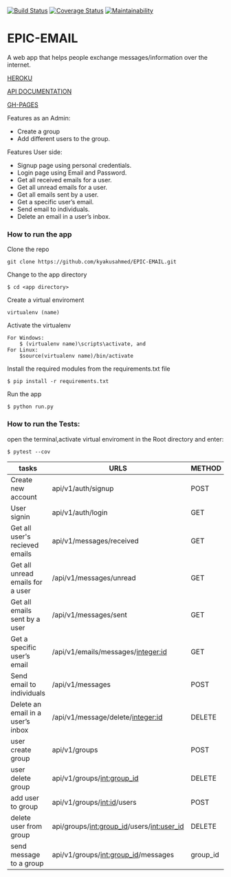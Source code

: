 [![Build Status](https://travis-ci.org/kyakusahmed/EPIC-EMAIL.svg?branch=challenge-2%2Fapi)](https://travis-ci.org/kyakusahmed/EPIC-EMAIL)
[![Coverage Status](https://coveralls.io/repos/github/kyakusahmed/EPIC-EMAIL/badge.svg?branch=challenge-2%2Fapi)](https://coveralls.io/github/kyakusahmed/EPIC-EMAIL?branch=challenge-2%2Fapi)
[![Maintainability](https://api.codeclimate.com/v1/badges/1b5054bcf77673c0fb3f/maintainability)](https://codeclimate.com/github/kyakusahmed/EPIC-EMAIL/maintainability)


# EPIC-EMAIL

 A web app that helps people exchange messages/information over the internet.
 
 [HEROKU](https://epemail.herokuapp.com/)
 
 [API DOCUMENTATION](https://epemail.herokuapp.com/apidocs/#/)
 
 [GH-PAGES](https://kyakusahmed.github.io/EPIC-EMAIL/UI/signin.html)


Features as an Admin:

-   Create a group
-   Add different users to the group.

Features User side:

-   Signup page using personal credentials.
-   Login page using Email and Password.
-   Get all received emails for a user.
-   Get all unread emails for a user.
-   Get all emails sent by a user.
-   Get a specific user’s email.
-   Send email to individuals.
-   Delete an email in a user’s inbox.


### How to run the app


Clone the repo
```
git clone https://github.com/kyakusahmed/EPIC-EMAIL.git
```
Change to the app directory
```
$ cd <app directory>
```
Create a virtual enviroment
```
virtualenv (name)
```
Activate the virtualenv
```
For Windows:
	$ (virtualenv name)\scripts\activate, and  	
For Linux: 
 	$source(virtualenv name)/bin/activate
```
Install the required modules from the requirements.txt file 
```
$ pip install -r requirements.txt
```
Run the app
```
$ python run.py
```


### How to run the Tests:

 open the terminal,activate virtual enviroment in the Root directory  and enter:
 ```
 $ pytest --cov
```


| tasks               |    URLS                |  METHOD  |         PARAMS                                | 
| ------------------- | -----------------------|----------|-----------------------------------------------|
|Create new account|api/v1/auth/signup|POST| firstname,lastname,email,password|
|User signin|api/v1/auth/login|GET| email,password|
|Get all user's recieved emails|api/v1/messages/received|GET| None|
|Get all unread emails for a user|/api/v1/messages/unread|GET| None|
|Get all emails sent by a user|/api/v1/messages/sent|GET| None|
|Get a specific user’s email|/api/v1/emails/messages/<integer:id>|GET| id|
|Send email to individuals|/api/v1/messages|POST| subject, message, status, sender_id, receiver_id, read |
|Delete an email in a user’s inbox|/api/v1/message/delete/<integer:id>|DELETE| id|
|user create group|api/v1/groups|POST|None|
|user delete group|api/v1/groups/<int:group_id>|DELETE|group_id|
|add user to group|api/v1/groups/<int:id>/users|POST|id|
|delete user from group|api/groups/<int:group_id>/users/<int:user_id>|DELETE| group_id, user_id|
|send message to a group|api/v1/groups/<int:group_id>/messages|group_id|





